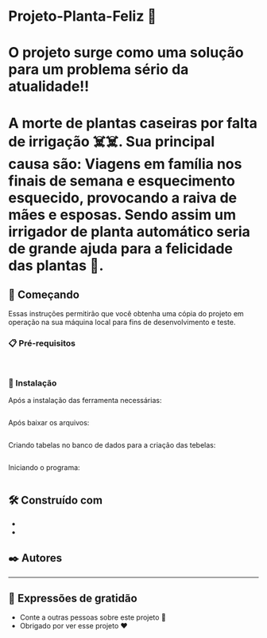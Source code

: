 # Projeto-Planta-Feliz 🌱
# O projeto surge como uma solução para um problema sério da atualidade!! 
# A morte de plantas caseiras por falta de irrigação ☠️☠️. Sua principal causa são: Viagens em família nos finais de semana e esquecimento esquecido, provocando a raiva de mães e esposas. Sendo assim um irrigador de planta automático seria de grande ajuda para a felicidade das plantas 🤯.


## 🚀 Começando

Essas instruções permitirão que você obtenha uma cópia do projeto em operação na sua máquina local para fins de desenvolvimento e teste.

### 📋 Pré-requisitos



```


```

### 🔧 Instalação

Após a instalação das ferramenta necessárias:

```

```

Após baixar os arquivos:

```

```

Criando tabelas no banco de dados para a criação das tebelas:
```

```
Iniciando o programa:
```

```


## 🛠️ Construído com

* 
* 

## ✒️ Autores

* **

 


## 🎁 Expressões de gratidão

* Conte a outras pessoas sobre este projeto 📢
* Obrigado por ver esse projeto ❤️






